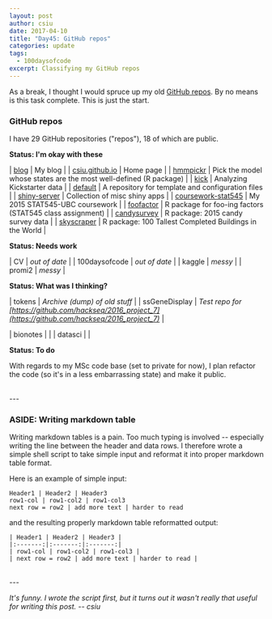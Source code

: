 ```yaml
---
layout: post
author: csiu
date: 2017-04-10
title: "Day45: GitHub repos"
categories: update
tags:
  - 100daysofcode
excerpt: Classifying my GitHub repos
---
```

As a break, I thought I would spruce up my old [GitHub repos](https://github.com/csiu?tab=repositories). By no means is this task complete. This is just the start.

### GitHub repos

I have 29 GitHub repositories ("repos"), 18 of which are public.

**Status: I'm okay with these**

| [blog](https://github.com/csiu/blog) | My blog |
| [csiu.github.io](https://github.com/csiu/csiu.github.io) | Home page |
| [hmmpickr](https://github.com/csiu/hmmpickr) | Pick the model whose states are the most well-defined (R package) |
| [kick](https://github.com/csiu/kick) | Analyzing Kickstarter data |
| [default](https://github.com/csiu/default) | A repository for template and configuration files |
| [shiny-server](https://github.com/csiu/shiny-server) | Collection of misc shiny apps |
| [coursework-stat545](https://github.com/csiu/coursework-stat545) | My 2015 STAT545-UBC coursework |
| [foofactor](https://github.com/csiu/foofactor) | R package for foo-ing factors (STAT545 class assignment) |
| [candysurvey](https://github.com/csiu/candysurvey) | R package: 2015 candy survey data |
| [skyscraper](https://github.com/csiu/skyscraper) | R package: 100 Tallest Completed Buildings in the World |

**Status: Needs work**

| CV | *out of date* |
| 100daysofcode | *out of date* |
| kaggle | *messy* |
| promi2 | *messy* |

**Status: What was I thinking?**

| tokens | *Archive (dump) of old stuff* |
| ssGeneDisplay | *Test repo for [https://github.com/hackseq/2016_project_7](https://github.com/hackseq/2016_project_7)* |

| bionotes | |
| datasci | |

**Status: To do**

With regards to my MSc code base (set to private for now), I plan refactor the code (so it's in a less embarrassing state) and make it public.

<br>
---

### ASIDE: Writing markdown table

Writing markdown tables is a pain. Too much typing is involved -- especially writing the line between the header and data rows. I therefore wrote a simple shell script to take simple input and reformat it into proper markdown table format.

<script src="https://gist.github.com/csiu/5530c41d8a7d649eae6be32ebff435cb.js"></script>

Here is an example of simple input:

```
Header1 | Header2 | Header3
row1-col | row1-col2 | row1-col3
next row = row2 | add more text | harder to read
```

and the resulting properly markdown table reformatted output:

```
| Header1 | Header2 | Header3 |
|:-------:|:-------:|:-------:|
| row1-col | row1-col2 | row1-col3 |
| next row = row2 | add more text | harder to read |
```

<br>
---

*It's funny. I wrote the script first, but it turns out it wasn't really that useful for writing this post. \-\- csiu*
